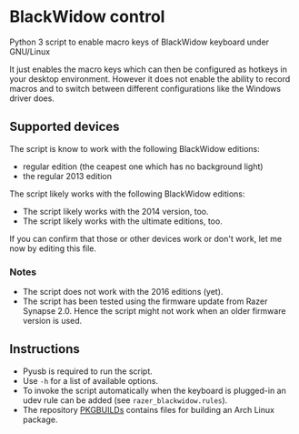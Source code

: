 # BlackWidow control
Python 3 script to enable macro keys of BlackWidow keyboard under GNU/Linux

It just enables the macro keys which can then be configured as hotkeys in your desktop environment.
However it does not enable the ability to record macros and to switch between different configurations
like the Windows driver does.

## Supported devices
The script is know to work with the following BlackWidow editions:
- regular edition (the ceapest one which has no background light)
- the regular 2013 edition

The script likely works with the following BlackWidow editions:
- The script likely works with the 2014 version, too.
- The script likely works with the ultimate editions, too.

If you can confirm that those or other devices work or don't work, let me now by editing this file.

### Notes
- The script does not work with the 2016 editions (yet).
- The script has been tested using the firmware update from Razer Synapse 2.0.
  Hence the script might not work when an older firmware version is used.

## Instructions
- Pyusb is required to run the script.
- Use ```-h``` for a list of available options.
- To invoke the script automatically when the keyboard is plugged-in an udev
  rule can be added (see ```razer_blackwidow.rules```).
- The repository [PKGBUILDs](https://github.com/Martchus/PKGBUILDs) contains files
  for building an Arch Linux package.
